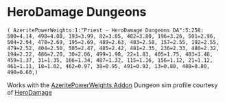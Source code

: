 # HeroDamage Dungeons
```
( AzeritePowerWeights:1:"Priest - HeroDamage Dungeons DA":5:258: 500=4.14, 498=4.08, 193=3.99, 82=3.85, 482=3.80, 196=3.26, 501=2.96, 504=2.94, 478=2.69, 195=2.69, 489=2.63, 483=2.58, 157=2.55, 192=2.55, 479=2.52, 404=2.50, 505=2.47, 485=2.42, 481=2.35, 236=2.33, 480=2.32, 194=2.22, 486=2.20, 30=2.06, 499=1.98, 22=1.83, 405=1.75, 403=1.46, 459=1.37, 31=1.35, 166=1.34, 487=1.32, 115=1.16, 156=1.12, 21=1.12, 461=1.11, 18=1.02, 462=0.97, 38=0.95, 491=0.93, 13=0.80, 488=0.80, 490=0.60,)
```

 Works with the [AzeritePowerWeights Addon](https://wow.curseforge.com/projects/azeritepowerweights)
 Dungeon sim profile courtesy of [HeroDamage](https://www.herodamage.com/)